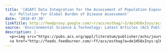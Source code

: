 ```yaml
---
title: '[ASAP] Data Integration for the Assessment of Population Exposure to Ambient
  Air Pollution for Global Burden of Disease Assessment'
date: '2018-07-30'
linkTitle: http://feedproxy.google.com/~r/acs/esthag/~3/de1H58xInys/acs.est.8b02864
source: 'Environmental Science & Technology: Latest Articles (ACS Publications)'
description: |-
  <p><img src="https://pubs.acs.org/appl/literatum/publisher/achs/journals/content/esthag/0/esthag.ahead-of-print/acs.est.8b02864/20180730/images/medium/es-2018-02864p_0004.gif" alt="TOC Graphic"/></p><div><cite>Environmental Science & Technology</cite></div><div>DOI: 10.1021/acs.est.8b02864</div><div class="feedflare">
  <a href="http://feeds.feedburner.com/~ff/acs/esthag?a=de1H58xInys:qlHmLoDwWoU:yIl2AUoC8zA"><img src="http://feeds.feedburner.com/~ff/acs/esthag?d=yIl2AUoC8zA" border="0"></img></a>
---
```

